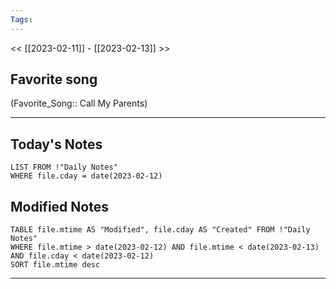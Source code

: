 ```yaml
---
Tags:
---
```

<< [[2023-02-11]] - [[2023-02-13]] >>
## Favorite song
(Favorite_Song:: Call My Parents)
___
## Today's Notes
```dataview
LIST FROM !"Daily Notes"
WHERE file.cday = date(2023-02-12)
```
## Modified Notes
```dataview
TABLE file.mtime AS "Modified", file.cday AS "Created" FROM !"Daily Notes" 
WHERE file.mtime > date(2023-02-12) AND file.mtime < date(2023-02-13) AND file.cday < date(2023-02-12)
SORT file.mtime desc
```
___
